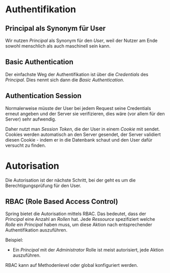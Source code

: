 # Authentifikation
## Principal als Synonym für User
Wir nutzen *Principal* als Synonym für den *User*, weil der Nutzer am Ende sowohl menschlich als auch maschinell sein kann.

## Basic Authentication
Der einfachste Weg der Authentifikation ist über die *Credentials* des *Principal*. Dies nennt sich dann die *Basic Authentication*.

## Authentication Session
Normalerweise müsste der User bei jedem Request seine Credentials erneut angeben und der Server sie verifizieren, dies wäre (vor allem für den Server) sehr aufwendig.

Daher nutzt man *Session Token*, die der User in einem *Cookie* mit sendet. Cookies werden automatisch an den Server gesendet, der Server validiert diesen Cookie - indem er in die Datenbank schaut und den User dafür versucht zu finden.

# Autorisation
Die Autorisation ist der nächste Schritt, bei der geht es um die Berechtigungsprüfung für den User.

## RBAC (Role Based Access Control)
Spring bietet die Autorisation mittels RBAC. Das bedeutet, dass der *Principal* eine Anzahl an *Rollen* hat. Jede *Ressource* spezifiziert welche *Rolle* ein *Principal* haben muss, um diese Aktion nach entsprechender Authentifikation auszuführen.

Beispiel:
- Ein *Principal* mit der *Administrator* Rolle ist meist autorisiert, jede Aktion auszuführen. 

RBAC kann auf Methodenlevel oder global konfiguriert werden.